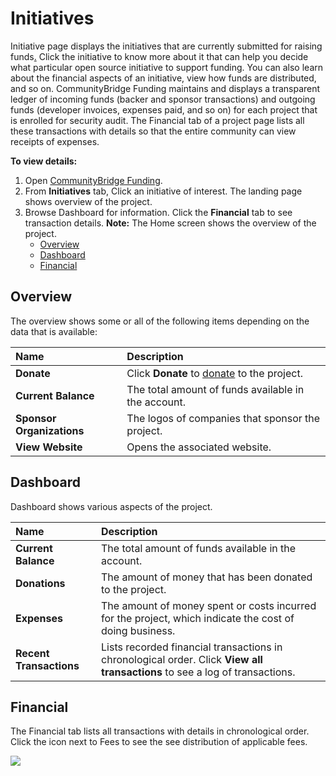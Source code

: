 # Initiatives

Initiative page displays the initiatives that are currently submitted for raising funds[.](https://ostif.org/the-ostif-mission/) Click the initiative to know more about it that can help you decide what particular open source initiative to support funding. You can also learn about the financial aspects of an initiative, view how funds are distributed, and so on. CommunityBridge Funding maintains and displays a transparent ledger of incoming funds \(backer and sponsor transactions\) and outgoing funds \(developer invoices, expenses paid, and so on\) for each project that is enrolled for security audit. The Financial tab of a project page lists all these transactions with details so that the entire community can view receipts of expenses.

**To view details:**

1. Open [CommunityBridge Funding](https://funding.communitybridge.org/).
2. From **Initiatives** tab, Click an initiative of interest. The landing page shows overview of the project.
3. Browse Dashboard for information. Click the **Financial** tab to see transaction details. **Note:** The Home screen shows the overview of the project.
   * [Overview](initiatives.md#overview)
   * [Dashboard](initiatives.md#dashboard)
   * [Financial](initiatives.md#ProjectsandMentorships-Financial)

## Overview

The overview shows some or all of the following items depending on the data that is available:

| Name  | Description |
| :--- | :--- |
| **Donate** | Click **Donate** to [donate](../donate-sponsor/) to the project. |
| **Current Balance** | The total amount of funds available in the account. |
| **Sponsor Organizations** | The logos of companies that sponsor the project. |
| **View Website** | Opens the associated website. |

## Dashboard

Dashboard shows various aspects of the project.

| Name | Description |
| :--- | :--- |
| **Current Balance** | The total amount of funds available in the account. |
| **Donations** | The amount of money that has been donated to the project. |
| **Expenses** | The amount of money spent or costs incurred for the project, which indicate the cost of doing business. |
| **Recent Transactions** | Lists recorded financial transactions in chronological order.  Click **View all transactions** to see a log of transactions. |

## Financial <a id="ProjectsandMentorships-Financial"></a>

The Financial tab lists all transactions with details in chronological order. Click the icon next to Fees to see the see distribution of applicable fees.

![](https://gblobscdn.gitbook.com/assets%2F-M2DCN9UgoRgMEkgnLyP%2F-MBgrCBREGWIcmsdpQ3P%2F-MBhuysHfCxOp5lVvA2P%2Ffees%20icon.png?alt=media&token=fa741f06-d693-4ccf-ad42-c541cd8313ec)

